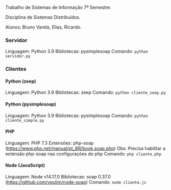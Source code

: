 Trabalho de Sistemas de Informação 7º Semestre.

Disciplina de Sistemas Distribuídos.

Alunos: Bruno Varela, Elias, Ricardo.


### Servidor
Linguagem: Python 3.9
Bibliotecas: pysimplesoap
Comando: ```python servidor.py```

### Clientes

#### Python (zeep)
Linguagem: Python 3.9
Bibliotecas: zeep
Comando: ```python cliente_zeep.py```

#### Python (pysimplesoap)
Linguagem: Python 3.9
Bibliotecas: pysimplesoap
Comando: ```python cliente_simple.py```

#### PHP
Linguagem: PHP 7.3
Extensões: php-soap (https://www.php.net/manual/pt_BR/book.soap.php)
Obs: Precisa habilitar a extensão php-soap nas configurações do php
Comando: ```php cliente.php```

#### Node (JavaScript)
Linguagem: Node v14.17.0
Bibliotecas: soap 0.37.0 (https://github.com/vpulim/node-soap)
Comando: ```node cliente.js```


